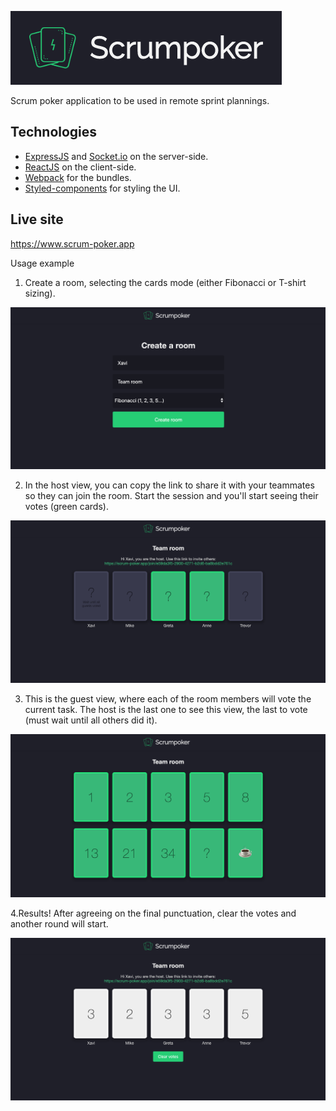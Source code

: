 ![Scrum poker](./readme-assets/logo-bg.png)

Scrum poker application to be used in remote sprint plannings.

## Technologies

- [ExpressJS](http://expressjs.com/) and [Socket.io](https://socket.io/) on the server-side.
- [ReactJS](reactjs.org) on the client-side.
- [Webpack](https://webpack.js.org/) for the bundles.
- [Styled-components](https://styled-components.com/) for styling the UI.

## Live site

https://www.scrum-poker.app

Usage example

1. Create a room, selecting the cards mode (either Fibonacci or T-shirt sizing).

![create a room](./readme-assets/create-room.png)

2. In the host view, you can copy the link to share it with your teammates so they can join the room. Start the session and you'll start seeing their votes (green cards).

![host view](./readme-assets/host-view.png)

3. This is the guest view, where each of the room members will vote the current task. The host is the last one to see this view, the last to vote (must wait until all others did it).

![guest view](./readme-assets/guest-view.png)

4.Results! After agreeing on the final punctuation, clear the votes and another round will start.

![results](./readme-assets/results.png)
